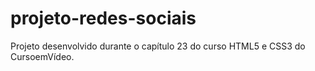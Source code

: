 # projeto-redes-sociais
 Projeto desenvolvido durante o capítulo 23 do curso HTML5 e CSS3 do CursoemVídeo.
